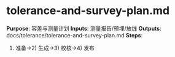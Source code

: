 # tolerance-and-survey-plan.md

**Purpose**: 容差与测量计划
**Inputs**: 测量报告/预埋/放线
**Outputs**: docs/tolerance/tolerance-and-survey-plan.md
**Steps**:

1. 准备→2) 生成→3) 校核→4) 发布
